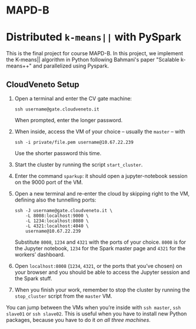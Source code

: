 
# MAPD-B
# Distributed `k-means||` with PySpark
This is the final project for course MAPD-B. In this project, we implement the K-means|| algorithm in Python following Bahmani's paper "Scalable k-means++" and parallelized using Pyspark.

## CloudVeneto Setup

1. Open a terminal and enter the CV gate machine:

       ssh username@gate.cloudveneto.it

   When prompted, enter the longer password.
3. When inside, access the VM of your choice – usually the `master` – with
   
       ssh -i private/file.pem username@10.67.22.239   

   Use the shorter password this time.
   
5. Start the cluster by running the script `start_cluster`.
6. Enter the command `sparkup`: it should open a jupyter-notebook session
   on the 9000 port of the VM.
7. Open a new terminal and re-enter the cloud by skipping right to the VM,
   defining also the tunnelling ports:
   
       ssh -J username@gate.cloudveneto.it \
           -L 8008:localhost:9000 \
           -L 1234:localhost:8080 \
           -L 4321:localhost:4040 \
           username@10.67.22.239

   Substitute `8008`, `1234` and `4321` with the ports of your choice.
   `8008` is for the Jupyter notebook, `1234` for the Spark master page and
   `4321` for the workers’ dashboard.
9. Open `localhost:8008` (`1234`, `4321`, or the ports that you’ve chosen)
   on your browser and you should be able to access the Jupyter session and
   the Spark stuff.
11. When you finish your work, remember to stop the cluster by running the
   `stop_cluster` script from the `master` VM.

You can jump between the VMs when you’re inside with `ssh master`, `ssh
slave01` or `ssh slave02`. This is useful when you have to install new
Python packages, because you have to do it *on all three machines*.
